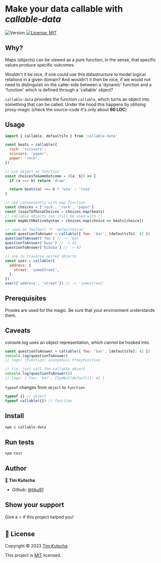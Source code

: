 # Make your data callable with _callable-data_

![Version](https://img.shields.io/badge/version-1.0.1-blue.svg?cacheSeconds=2592000)
[![License: MIT](https://img.shields.io/badge/License-MIT-yellow.svg)](https://choosealicense.com/licenses/mit/)

## Why?

Maps (objects) can be viewed as a pure function, in the sense, that specific values produce specific outcomes.

Wouldn't it be nice, if one could use this datastructure to model logical relations in a given domain? And wouldn't it then be nice, if we would not need to distinguish on the caller-side between a 'dynamic' function and a 'function' which is defined through a 'callable' object?

`callable-data` provides the function `callable`, which turns an object into something that can be called. Under the hood this happens by utilising proxy-magic (check the source-code it's only about **60 LOC**)

## Usage

```js
import { callable, defaultsTo } from 'callable-data'

const beats = callable({
  rock: 'scissors',
  scissors: 'paper',
  paper: 'rock',
})

// use object as function
const choicesToGameOutcome = ([a, b]) => {
  if (a === b) return 'draw'

  return beats(a) === b ? 'win' : 'lose'
}

// use conveniently with map function
const choices = ['rock', 'rock', 'paper']
const losesToThoseChoices = choices.map(beats)
// callable objects can still be used with []
const mapWithNativeSyntax = choices.map(choice => beats[choice])

// save on foo[bar] ?? 'defaultValue'
const questionToAnswer = callable({ foo: 'bar', [defaultsTo]: 42 })
questionToAnswer('foo') // -> 'bar'
questionToAnswer('buuz') // -> 42
questionToAnswer['bibuba'] // -> 42

// use to traverse nested objects
const user = callable({
  address: {
    street: 'someStreet',
  },
})
user(['address', 'street']) // -> 'someStreet'
```

## Prerequisites

Proxies are used for the magic. Be sure that your environment understands them.

## Caveats

console.log uses an object representation, which cannot be hooked into.

```js
const questionToAnswer = callable({ foo: 'bar', [defaultsTo]: 42 })
console.log(questionToAnswer)
// logs: [Function: anonymous] ProxyFunction

// fix: just call the callable object
console.log(questionToAnswer())
// logs: { foo: 'bar', [Symbol(default)]: 42 }
```

`typeof` changes from `object` to `function`

```js
typeof {} // object
typeof callable({}) // function
```

## Install

```sh
npm i callable-data
```

## Run tests

```sh
npm test
```

## Author

👤 **Tim Kutscha**

- Github: [@tiku91](https://github.com/tiku91)

## Show your support

Give a ⭐️ if this project helped you!

## 📝 License

Copyright © 2023 [Tim Kutscha](https://github.com/tiku91).

This project is [MIT](https://choosealicense.com/licenses/mit/) licensed.
